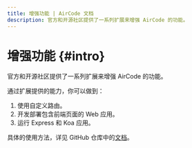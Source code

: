```yaml
---
title: 增强功能 | AirCode 文档
description: 官方和开源社区提供了一系列扩展来增强 AirCode 的功能。
---
```


# 增强功能 {#intro}

官方和开源社区提供了一系列扩展来增强 AirCode 的功能。

通过扩展提供的能力，你可以做到：

1. 使用自定义路由。
2. 开发部署包含前端页面的 Web 应用。
3. 运行 Express 和 Koa 应用。

具体的使用方法，详见 GitHub 仓库中的[文档](https://github.com/AirCodeLabs/aircode/tree/main/extensions)。